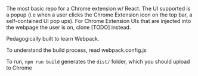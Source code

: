 The most basic repo for a Chrome extension w/ React. The UI supported is a popup (i.e when a user clicks the Chrome Extension icon on the top bar, a self-contained UI pop ups). For Chrome Extension UIs that are injected into the webpage the user is on, clone [TODO] instead.

Pedagogically built to learn Webpack.

To understand the build process, read webpack.config.js

To run, `npm run build` generates the `dist/` folder, which you should upload to Chrome
